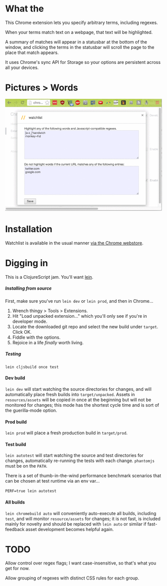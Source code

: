 # What the

This Chrome extension lets you specify arbitrary terms, including regexes.

When your terms match text on a webpage, that text will be highlighted.

A summary of matches will appear in a statusbar at the bottom of the window, and clicking the terms in the statusbar will scroll the page to the place that match appears.

It uses Chrome's sync API for Storage so your options are persistent across all your devices.



# Pictures > Words

![demo.gif](https://raw.githubusercontent.com/daemianmack/Chrome-WatchList/master/resources/doc/demo.gif)



# Installation

Watchlist is available in the usual manner [via the Chrome webstore](https://chrome.google.com/webstore/detail/watchlist/menehddibpdfhbfgfmhkddgbajijoole?hl=en-US&gl=US).



# Digging in

This is a ClojureScript jam. You'll want [lein](http://leiningen.org/).

##### Installing from source

First, make sure you've run `lein dev` or `lein prod`, and then in Chrome...

1. Wrench thingy > Tools > Extensions.
2. Hit "Load unpacked extension..." which you'll only see if you're in developer mode.
3. Locate the downloaded git repo and select the new build under `target`. Click OK.
4. Fiddle with the options.
5. Rejoice in a life *finally* worth living.

##### Testing

`lein cljsbuild once test`

#### Dev build

`lein dev` will start watching the source directories for changes, and will automatically place fresh builds into `target/unpacked`. Assets in `resources/assets` will be copied in once at the beginning but will not be monitored for changes; this mode has the shortest cycle time and is sort of the guerilla-mode option.

#### Prod build

`lein prod` will place a fresh production build in `target/prod`.

#### Test build

`lein autotest` will start watching the source and test directories
for changes, automatically re-running the tests with each change.
`phantomjs` must be on the `PATH`.

There is a set of thumb-in-the-wind performance benchmark scenarios
that can be chosen at test runtime via an env var...

`PERF=true lein autotest`

#### All builds
`lein chromebuild auto` will conveniently auto-execute all builds, including `test`, and will monitor `resource/assets` for changes; it is not fast, is included mainly for novelty and should be replaced with `lein auto` or similar if fast-feedback asset development becomes helpful again.



# TODO

Allow control over regex flags; I want case-insensitive, so
that's what you get for now.

Allow grouping of regexes with distinct CSS rules for each group.
